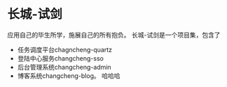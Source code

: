 # 长城-试剑
应用自己的毕生所学，施展自己的所有抱负。
长城-试剑是一个项目集，包含了
- 任务调度平台chagncheng-quartz
- 登陆中心服务changcheng-sso
- 后台管理系统changcheng-admin 
- 博客系统changcheng-blog。
哈哈哈
